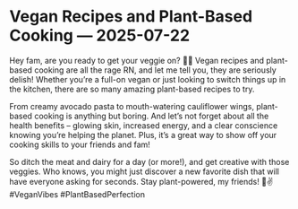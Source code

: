 # Vegan Recipes and Plant-Based Cooking — 2025-07-22

Hey fam, are you ready to get your veggie on? 🌿💥 Vegan recipes and plant-based cooking are all the rage RN, and let me tell you, they are seriously delish! Whether you’re a full-on vegan or just looking to switch things up in the kitchen, there are so many amazing plant-based recipes to try.

From creamy avocado pasta to mouth-watering cauliflower wings, plant-based cooking is anything but boring. And let’s not forget about all the health benefits – glowing skin, increased energy, and a clear conscience knowing you’re helping the planet. Plus, it’s a great way to show off your cooking skills to your friends and fam!

So ditch the meat and dairy for a day (or more!), and get creative with those veggies. Who knows, you might just discover a new favorite dish that will have everyone asking for seconds. Stay plant-powered, my friends! 🌱✌️ #VeganVibes #PlantBasedPerfection